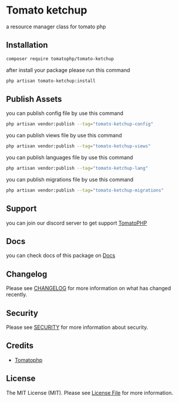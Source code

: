 # Tomato ketchup

a resource manager class for tomato php

## Installation

```bash
composer require tomatophp/tomato-ketchup
```
after install your package please run this command

```bash
php artisan tomato-ketchup:install
```

## Publish Assets

you can publish config file by use this command

```bash
php artisan vendor:publish --tag="tomato-ketchup-config"
```

you can publish views file by use this command

```bash
php artisan vendor:publish --tag="tomato-ketchup-views"
```

you can publish languages file by use this command

```bash
php artisan vendor:publish --tag="tomato-ketchup-lang"
```

you can publish migrations file by use this command

```bash
php artisan vendor:publish --tag="tomato-ketchup-migrations"
```

## Support

you can join our discord server to get support [TomatoPHP](https://discord.gg/Xqmt35Uh)

## Docs

you can check docs of this package on [Docs](https://docs.tomatophp.com/plugins/laravel-package-generator)

## Changelog

Please see [CHANGELOG](CHANGELOG.md) for more information on what has changed recently.

## Security

Please see [SECURITY](SECURITY.md) for more information about security.

## Credits

- [Tomatophp](mailto:info@3x1.io)

## License

The MIT License (MIT). Please see [License File](LICENSE.md) for more information.
